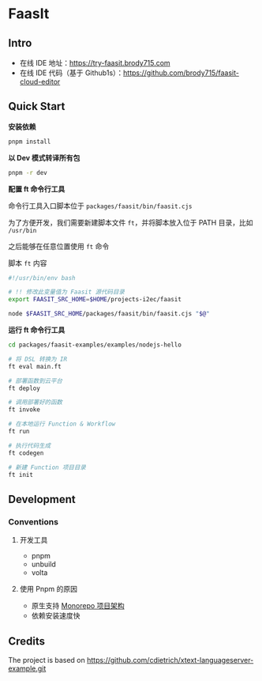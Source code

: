 # FaasIt

## Intro

- 在线 IDE 地址：https://try-faasit.brody715.com
- 在线 IDE 代码（基于 Github1s）：https://github.com/brody715/faasit-cloud-editor

## Quick Start

**安装依赖**

```sh
pnpm install
```

**以 Dev 模式转译所有包**

```sh
pnpm -r dev
```

**配置 ft 命令行工具**

命令行工具入口脚本位于 `packages/faasit/bin/faasit.cjs`

为了方便开发，我们需要新建脚本文件 `ft`，并将脚本放入位于 PATH 目录，比如 `/usr/bin`

之后能够在任意位置使用 `ft` 命令

脚本 `ft` 内容

```bash
#!/usr/bin/env bash

# !! 修改此变量值为 Faasit 源代码目录
export FAASIT_SRC_HOME=$HOME/projects-i2ec/faasit

node $FAASIT_SRC_HOME/packages/faasit/bin/faasit.cjs "$@"
```

**运行 ft 命令行工具**

```bash
cd packages/faasit-examples/examples/nodejs-hello

# 将 DSL 转换为 IR
ft eval main.ft

# 部署函数到云平台
ft deploy

# 调用部署好的函数
ft invoke

# 在本地运行 Function & Workflow
ft run

# 执行代码生成
ft codegen

# 新建 Function 项目目录
ft init
```

## Development

### Conventions

1. 开发工具

   - pnpm
   - unbuild
   - volta

2. 使用 Pnpm 的原因
   - 原生支持 [Monorepo 项目架构](https://monorepo.tools/)
   - 依赖安装速度快

## Credits

The project is based on https://github.com/cdietrich/xtext-languageserver-example.git

